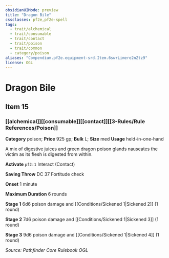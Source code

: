 ```yaml
---
obsidianUIMode: preview
title: "Dragon Bile"
cssclasses: pf2e,pf2e-spell
tags:
  - trait/alchemical
  - trait/consumable
  - trait/contact
  - trait/poison
  - trait/common
  - category/poison
aliases: "Compendium.pf2e.equipment-srd.Item.6swrLimere2nZtz9"
license: OGL
---
```

# Dragon Bile
## Item 15
### [[alchemical]][[consumable]][[contact]][[3-Rules/Rule References/Poison]]

**Category** poison; 
**Price** 925 gp; 
**Bulk** L; **Size** med
**Usage** held-in-one-hand

A mix of digestive juices and green dragon poison glands nauseates the victim as its flesh is digested from within.

**Activate** `pf2:1` Interact (Contact)

**Saving Throw** DC 37 Fortitude check

**Onset** 1 minute

**Maximum Duration** 6 rounds

**Stage 1** 6d6 poison damage and [[Conditions/Sickened 1|Sickened 2]] (1 round)

**Stage 2** 7d6 poison damage and [[Conditions/Sickened 1|Sickened 3]] (1 round)

**Stage 3** 9d6 poison damage and [[Conditions/Sickened 1|Sickened 4]] (1 round)

*Source: Pathfinder Core Rulebook*
*OGL*